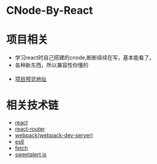 # CNode-By-React
<h1>项目相关</h1>
<ul>
  <li>学习react时自己搭建的cnode,断断续续在写，基本能看了。</li>
  <li>各种新东西，所以兼容性你懂的</li>
  <li><a href="https://fireswork.github.io/CNode-By-React">项目预览地址</a></li>
</ul>
<h1>相关技术链</h1>
<ul>
  <li><a href="http://reactjs.cn">react</a></li>
  <li><a href="https://github.com/ReactTraining/react-router">react-router</a></li>
  <li><a href="http://webpack.github.io/">webpack(webpack-dev-server)</a></li>
  <li><a href="http://es6.ruanyifeng.com/">es6</a></li>
  <li><a href="https://developer.mozilla.org/en-US/docs/Web/API/Fetch_API/Using_Fetch">fetch</a></li>
  <li><a href="https://github.com/t4t5/sweetalert">sweetalert.js</a></li>
</ul>
